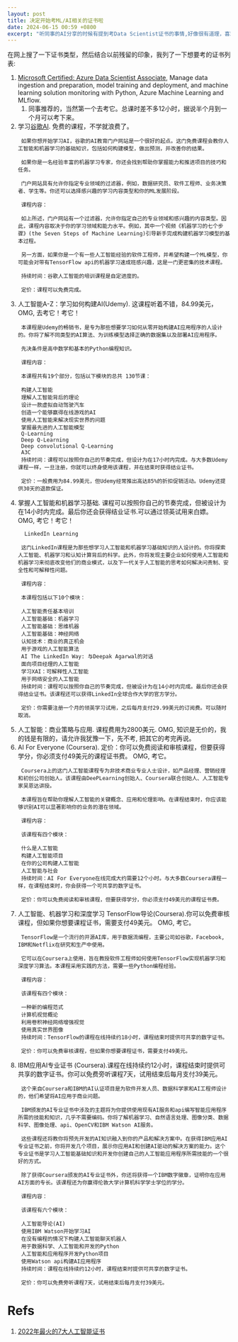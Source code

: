 ```yaml
---
layout: post
title: 决定开始考ML/AI相关的证书啦
date: 2024-06-15 00:59 +0800
excerpt: "听同事的AI分享的时候有提到考Data Scientist证书的事情,好像很有道理，喜欢她，就考她的证吧，不然怎么证明你喜欢呢?"
---
```


在网上搜了一下证书类型，然后结合以前残留的印象，我列了一下想要考的证书列表:


1. [Microsoft Certified: Azure Data Scientist Associate](https://learn.microsoft.com/en-us/credentials/certifications/azure-data-scientist/?practice-assessment-type=certification), Manage data ingestion and preparation, model training and deployment, and machine learning solution monitoring with Python, Azure Machine Learning and MLflow.
   1. 同事推荐的，当然第一个去考它。总课时差不多12小时，据说半个月到一个月可以考下来。
1. 学习[谷歌AI](https://cloud.google.com/learn/training/machinelearning-ai). 免费的课程，不学就浪费了。
   ~~~
    如果你想开始学习AI，谷歌的AI教育门户网站是一个很好的起点。这门免费课程会教你人工智能和机器学习的基础知识，包括如何构建模型，做出预测，并改善你的结果。

    如果你是一名经验丰富的机器学习专家，你还会找到帮助你掌握能力和推进项目的技巧和任务。

    门户网站具有允许你指定专业领域的过滤器，例如，数据研究员、软件工程师、业务决策者、学生等。你还可以选择感兴趣的学习内容类型和你的ML发展阶段。

    课程内容：

    如上所述，门户网站有一个过滤器，允许你指定自己的专业领域和感兴趣的内容类型。因此，课程内容取决于你的学习领域和能力水平。例如，其中一个视频《机器学习的七个步骤》(the Seven Steps of Machine Learning)引导新手完成构建机器学习模型的基本过程。

    另一方面，如果你是一个有一些人工智能经验的软件工程师，并希望构建一个ML模型，你可能会对带有TensorFlow api的机器学习速成班感兴趣，这是一门更密集的技术课程。

    持续时间：谷歌人工智能的培训课程是自定进度的。

    定价：课程可以免费完成。
   ~~~
2. 人工智能A-Z：学习如何构建AI(Udemy). 这课程听着不错，84.99美元，OMG, 去考它！考它！
   ~~~
    本课程是Udemy的畅销书，是专为那些想要学习如何从零开始构建AI应用程序的人设计的。你将了解不同类型的AI算法、为训练模型选择正确的数据集以及部署AI应用程序。

    先决条件是高中数学和基本的Python编程知识。

    课程内容：

    本课程共有19个部分，包括以下模块的总共 130节课：

    构建人工智能
    理解人工智能背后的理论
    设计一款虚拟自动驾驶汽车
    创造一个能够赢得在线游戏的AI
    使用人工智能来解决现实世界的问题
    掌握最先进的人工智能模型
    Q-Learning
    Deep Q-Learning
    Deep convolutional Q-Learning
    A3C
    持续时间：课程可以按照你自己的节奏完成，但设计为在17小时内完成。与大多数Udemy课程一样，一旦注册，你就可以终身使用该课程，并在结束时获得结业证书。

    定价：一般费用为84.99美元，但Udemy经常推出高达85%的折扣促销活动。Udemy还提供30天的退款保证。
   ~~~
3. 掌握人工智能和机器学习基础. 课程可以按照你自己的节奏完成，但被设计为在14小时内完成。最后你还会获得结业证书.可以通过领英试用来白嫖。 OMG, 考它！考它！
   ~~~
     LinkedIn Learning

    这门LinkedIn课程是为那些想学习人工智能和机器学习基础知识的人设计的。你将探索人工智能、机器学习和认知计算背后的科学。此外，你将发现主要企业如何使用人工智能和机器学习来彻底改变他们的商业模式，以及下一代关于人工智能的思考如何解决问责制、安全性和可解释性问题。

    课程内容：

    本课程包括以下10个模块：

    人工智能责任基本培训
    人工智能基础：机器学习
    人工智能基础：思维机器
    人工智能基础：神经网络
    认知技术：商业的真正机会
    用于游戏的人工智能算法
    AI The LinkedIn Way: 与Deepak Agarwal的对话
    面向项目经理的人工智能
    学习XAI：可解释性人工智能
    用于网络安全的人工智能
    持续时间：课程可以按照你自己的节奏完成，但被设计为在14小时内完成。最后你还会获得结业证书。该课程还可以获得LinkedIn全球合作大学的官方学分。

    定价：你需要注册一个月的领英学习试用，之后每月支付29.99美元的订阅费。可以随时取消。
   ~~~
4. 人工智能：商业策略与应用. 课程费用为2800美元. OMG, 知识是无价的，我的钱是有限的，请允许我犹豫一下，先不考, 把其它的考完再说。
5. AI For Everyone (Coursera). 定价：你可以免费阅读和审核课程，但要获得学分，你必须支付49美元的课程证书费。 OMG, 考它。
   ~~~
    Coursera上的这门人工智能课程专为非技术商业专业人士设计，如产品经理、营销经理和初创公司创始人。该课程由DeePLearning创始人、Coursera联合创始人、人工智能专家吴恩达讲授。

    本课程旨在帮助你理解人工智能的关键概念、应用和伦理影响。在课程结束时，你应该能够识别AI可以显著影响你的业务的潜在领域。

    课程内容：

    该课程有四个模块：

    什么是人工智能
    构建人工智能项目
    在你的公司构建人工智能
    人工智能与社会
    持续时间：AI For Everyone在线完成大约需要12个小时。与大多数Coursera课程一样，在课程结束时，你会获得一个可共享的数字证书。

    定价：你可以免费阅读和审核课程，但要获得学分，你必须支付49美元的课程证书费。
   ~~~
6. 人工智能、机器学习和深度学习 TensorFlow导论(Coursera).你可以免费审核课程，但如果你想要课程证书，需要支付49美元。 OMG, 考它。
   ~~~
    TensorFlow是一个流行的开源AI库，用于数据流编程，主要公司如谷歌，Facebook, IBM和Netflix在研究和生产中使用。

    它可以在Coursera上使用，旨在教授软件工程师如何使用TensorFlow实现机器学习和深度学习算法。本课程采用实践的方法，需要一些Python编程经验。

    课程内容：

    该课程有四个模块：

    一种新的编程范式
    计算机视觉概论
    利用卷积神经网络增强视觉
    使用真实世界图像
    持续时间：TensorFlow的课程在线持续约18小时，课程结束时提供可共享的数字证书。

    定价：你可以免费审核课程，但如果你想要课程证书，需要支付49美元。
   ~~~
7. IBM应用AI专业证书 (Coursera).课程在线持续约12小时，课程结束时提供可共享的数字证书。你可以免费旁听课程7天，试用结束后每月支付39美元。
   ~~~
    这个来自Coursera和IBM的AI认证项目是为软件开发人员、数据科学家和AI工程师设计的，他们希望将AI应用于商业问题。

    IBM颁发的AI专业证书中涉及的主题将为你提供使用现有AI服务和api编写智能应用程序所需的技能和知识，几乎不需要编码。你将了解机器学习、自然语言处理、图像分类、数据科学、图像处理、api、OpenCV和IBM Watson AI服务。

    这些课程还将教你将预先开发的AI知识融入到你的产品和解决方案中。在获得IBM应用AI专业证书之前，你将开发几个项目，展示你应用AI和创建AI驱动的解决方案的能力。这个专业证书是学习人工智能基础知识和开发你创建自己的人工智能应用程序所需技能的一个很好的方式。

    除了获得Coursera颁发的AI专业证书外，你还将获得一个IBM数字徽章，证明你在应用AI方面的专长。该课程还为你赢得伦敦大学计算机科学学士学位的学分。

    课程内容：

    该课程有六个模块：

    人工智能导论(AI)
    使用IBM Watson开始学习AI
    在没有编程的情况下构建人工智能聊天机器人
    用于数据科学、人工智能和开发的Python
    人工智能和应用程序开发Python项目
    使用Watson api构建AI应用程序
    持续时间：课程在线持续约12小时，课程结束时提供可共享的数字证书。

    定价：你可以免费旁听课程7天，试用结束后每月支付39美元。
   ~~~


# Refs

1. [2022年最火的7大人工智能证书](https://www.dataapplab.com/7-top-ai-certifications/)



